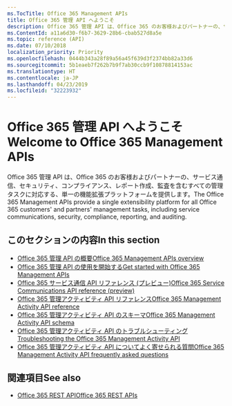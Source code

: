 ```yaml
---
ms.TocTitle: Office 365 Management APIs
title: Office 365 管理 API へようこそ
description: Office 365 管理 API は、Office 365 のお客様およびパートナーの、サービス通信、セキュリティ、コンプライアンス、レポート作成、監査を含むすべての管理タスクに対応する、単一の機能拡張プラットフォームを提供します。
ms.ContentId: a11a6d30-f6b7-3629-28b6-cbab527d8a5e
ms.topic: reference (API)
ms.date: 07/10/2018
localization_priority: Priority
ms.openlocfilehash: 0444b343a28f89a56a45f639d3f2374bb82a33d6
ms.sourcegitcommit: 5b1eaeb7f262b7b9f7ab30ccb9f10878814153ac
ms.translationtype: HT
ms.contentlocale: ja-JP
ms.lasthandoff: 04/23/2019
ms.locfileid: "32223932"
---
```

# <a name="welcome-to-office-365-management-apis"></a><span data-ttu-id="7d6eb-103">Office 365 管理 API へようこそ</span><span class="sxs-lookup"><span data-stu-id="7d6eb-103">Welcome to Office 365 Management APIs</span></span>

<span data-ttu-id="7d6eb-104">Office 365 管理 API は、Office 365 のお客様およびパートナーの、サービス通信、セキュリティ、コンプライアンス、レポート作成、監査を含むすべての管理タスクに対応する、単一の機能拡張プラットフォームを提供します。</span><span class="sxs-lookup"><span data-stu-id="7d6eb-104">The Office 365 Management APIs provide a single extensibility platform for all Office 365 customers' and partners' management tasks, including service communications, security, compliance, reporting, and auditing.</span></span>

## <a name="in-this-section"></a><span data-ttu-id="7d6eb-105">このセクションの内容</span><span class="sxs-lookup"><span data-stu-id="7d6eb-105">In this section</span></span>

- [<span data-ttu-id="7d6eb-106">Office 365 管理 API の概要</span><span class="sxs-lookup"><span data-stu-id="7d6eb-106">Office 365 Management APIs overview</span></span>](office-365-management-apis-overview.md)
- [<span data-ttu-id="7d6eb-107">Office 365 管理 API の使用を開始する</span><span class="sxs-lookup"><span data-stu-id="7d6eb-107">Get started with Office 365 Management APIs</span></span>](get-started-with-office-365-management-apis.md)
- [<span data-ttu-id="7d6eb-108">Office 365 サービス通信 API リファレンス (プレビュー)</span><span class="sxs-lookup"><span data-stu-id="7d6eb-108">Office 365 Service Communications API reference (preview)</span></span>](office-365-service-communications-api-reference.md)
- [<span data-ttu-id="7d6eb-109">Office 365 管理アクティビティ API リファレンス</span><span class="sxs-lookup"><span data-stu-id="7d6eb-109">Office 365 Management Activity API reference</span></span>](office-365-management-activity-api-reference.md)
- [<span data-ttu-id="7d6eb-110">Office 365 管理アクティビティ API のスキーマ</span><span class="sxs-lookup"><span data-stu-id="7d6eb-110">Office 365 Management Activity API schema</span></span>](office-365-management-activity-api-schema.md)
- [<span data-ttu-id="7d6eb-111">Office 365 管理アクティビティ API のトラブルシューティング</span><span class="sxs-lookup"><span data-stu-id="7d6eb-111">Troubleshooting the Office 365 Management Activity API</span></span>](troubleshooting-the-office-365-management-activity-api.md)
- [<span data-ttu-id="7d6eb-112">Office 365 管理アクティビティ API についてよく寄せられる質問</span><span class="sxs-lookup"><span data-stu-id="7d6eb-112">Office 365 Management Activity API frequently asked questions</span></span>](office-365-management-activity-api-faq.md)

## <a name="see-also"></a><span data-ttu-id="7d6eb-113">関連項目</span><span class="sxs-lookup"><span data-stu-id="7d6eb-113">See also</span></span>

- [<span data-ttu-id="7d6eb-114">Office 365 REST API</span><span class="sxs-lookup"><span data-stu-id="7d6eb-114">Office 365 REST APIs</span></span>](https://docs.microsoft.com/ja-JP/previous-versions/office/office-365-api/how-to/platform-development-overview)
